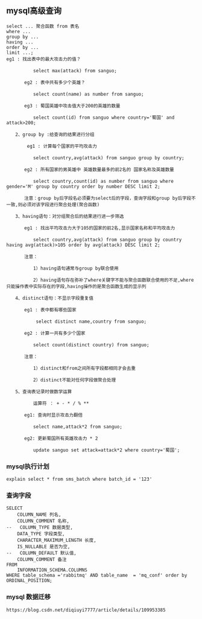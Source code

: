 ## mysql高级查询
    
    select ... 聚合函数 from 表名
    where ...
    group by ...
    having ...
    order by ...
    limit ...;
    eg1 : 找出表中的最大攻击力的值？
    
    　　　　　　select max(attack) from sanguo;
    
    　　　　eg2 : 表中共有多少个英雄？
    
    　　　　　　select count(name) as number from sanguo;
    
    　　　　eg3 : 蜀国英雄中攻击值大于200的英雄的数量
    
    　　　　　　select count(id) from sanguo where country='蜀国' and attack>200;
    
    　　2、group by :给查询的结果进行分组
    
    　　　　 eg1 : 计算每个国家的平均攻击力
    
    　　　　　　select country,avg(attack) from sanguo group by country;
    
    　　　　eg2 : 所有国家的男英雄中 英雄数量最多的前2名的 国家名称及英雄数量
    
    　　　　　　select country,count(id) as number from sanguo where gender='M' group by country order by number DESC limit 2;
    
    　　　　注意：group by后字段名必须要为select后的字段，查询字段和group by后字段不一致,则必须对该字段进行聚合处理(聚合函数)
    
    　　3、having语句：对分组聚合后的结果进行进一步筛选
    
    　　　　eg1 : 找出平均攻击力大于105的国家的前2名,显示国家名称和平均攻击力
    
    　　　　　　select country,avg(attack) from sanguo group by country having avg(attack)>105 order by avg(attack) DESC limit 2;
    
    　　　　注意：
    
    　　　　　　1）having语句通常与group by联合使用
    
    　　　　　　2）having语句存在弥补了where关键字不能与聚合函数联合使用的不足,where只能操作表中实际存在的字段,having操作的是聚合函数生成的显示列
    
    　　4、distinct语句：不显示字段重复值
    
    　　　　eg1 : 表中都有哪些国家
    
    　　　　　　 select distinct name,country from sanguo;
    
    　　　　eg2 : 计算一共有多少个国家
    
    　　　　　　select count(distinct country) from sanguo;
    
    　　　　注意：
    
    　　　　　　1）distinct和from之间所有字段都相同才会去重
    
    　　　　　　2）distinct不能对任何字段做聚合处理
    
    　　5、查询表记录时做数学运算
    
    　　　　　　运算符 ： + - * / % **
    
    　　　　eg1: 查询时显示攻击力翻倍
    
    　　　　　　select name,attack*2 from sanguo;
    
    　　　　eg2: 更新蜀国所有英雄攻击力 * 2
    
    　　　　　　update sanguo set attack=attack*2 where country='蜀国';

### mysql执行计划
    explain select * from sms_batch where batch_id = '123'
    
### 查询字段
    SELECT
        COLUMN_NAME 列名,
        COLUMN_COMMENT 名称,
    --   COLUMN_TYPE 数据类型,
        DATA_TYPE 字段类型,
        CHARACTER_MAXIMUM_LENGTH 长度,
        IS_NULLABLE 是否为空,
    --   COLUMN_DEFAULT 默认值,
        COLUMN_COMMENT 备注
    FROM
        INFORMATION_SCHEMA.COLUMNS
    WHERE table_schema ='rabbitmq' AND table_name  = 'mq_conf' order by ORDINAL_POSITION;


### mysql 数据迁移
    https://blog.csdn.net/diqiuyi7777/article/details/109953385
